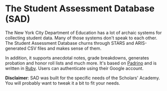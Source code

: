 # The Student Assessment Database (SAD)

The New York City Department of Education has a lot of archaic systems for collecting student data. Many of those systems don't speak to each other. The Student Assessment Database churns through STARS and ARIS-generated CSV files and makes sense of them.

In addition, it supports anecdotal notes, grade breakdowns, generates probation and honor roll lists and much more. It's based on [Padrino][] and is written in [Ruby][]. Users can authenticate using their Google account.

**Disclaimer**: SAD was built for the specific needs of the Scholars' Academy. You will probably want to tweak it a bit to fit your needs.

[Padrino]: http://padrinorb.com/
[Ruby]: http://www.ruby-lang.org/en/